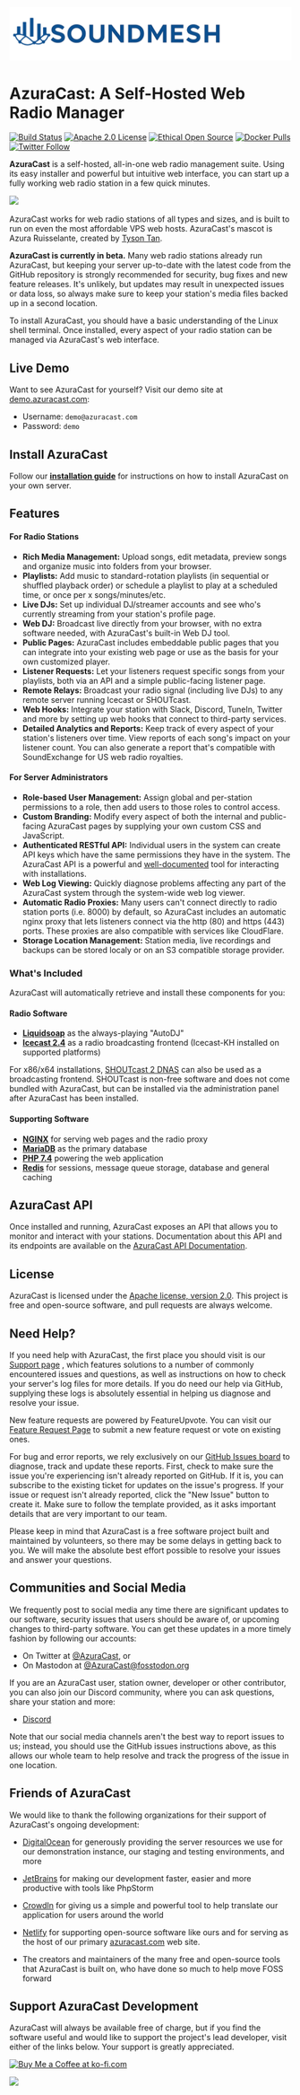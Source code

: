 ![](https://github.com/AzuraCast/AzuraCast/raw/main/resources/azuracast.png)

# AzuraCast: A Self-Hosted Web Radio Manager

[![Build Status](https://github.com/azuracast/azuracast/workflows/Build,%20Test%20and%20Publish/badge.svg)](https://github.com/AzuraCast/AzuraCast/actions)
[![Apache 2.0 License](https://img.shields.io/github/license/azuracast/azuracast.svg)]()
[![Ethical Open Source](https://img.shields.io/badge/open-ethical-%234baaaa)](https://ethicalsource.dev/definition/)
[![Docker Pulls](https://img.shields.io/docker/pulls/azuracast/azuracast_radio.svg)](https://hub.docker.com/r/azuracast/azuracast_radio/)
[![Twitter Follow](https://img.shields.io/twitter/follow/azuracast.svg?style=social&label=Follow)](https://twitter.com/azuracast)

**AzuraCast** is a self-hosted, all-in-one web radio management suite. Using its easy installer and powerful but
intuitive web interface, you can start up a fully working web radio station in a few quick minutes.

![](https://www.azuracast.com/img/ScreenshotTour.gif)

AzuraCast works for web radio stations of all types and sizes, and is built to run on even the most affordable VPS web
hosts. AzuraCast's mascot is Azura Ruisselante, created by [Tyson Tan](https://tysontan.deviantart.com/).

**AzuraCast is currently in beta.** Many web radio stations already run AzuraCast, but keeping your server up-to-date
with the latest code from the GitHub repository is strongly recommended for security, bug fixes and new feature
releases. It's unlikely, but updates may result in unexpected issues or data loss, so always make sure to keep your
station's media files backed up in a second location.

To install AzuraCast, you should have a basic understanding of the Linux shell terminal. Once installed, every aspect of
your radio station can be managed via AzuraCast's web interface.

## Live Demo

Want to see AzuraCast for yourself? Visit our demo site at [demo.azuracast.com](https://demo.azuracast.com/):

* Username: `demo@azuracast.com`
* Password: `demo`

## Install AzuraCast

Follow our **[installation guide](https://docs.azuracast.com/en/getting-started/installation)** for instructions on how
to install AzuraCast on your own server.

## Features

#### For Radio Stations

- **Rich Media Management:** Upload songs, edit metadata, preview songs and organize music into folders from your
  browser.
- **Playlists:** Add music to standard-rotation playlists (in sequential or shuffled playback order) or schedule a
  playlist to play at a scheduled time, or once per x songs/minutes/etc.
- **Live DJs:** Set up individual DJ/streamer accounts and see who's currently streaming from your station's profile
  page.
- **Web DJ:** Broadcast live directly from your browser, with no extra software needed, with AzuraCast's built-in Web DJ
  tool.
- **Public Pages:** AzuraCast includes embeddable public pages that you can integrate into your existing web page or use
  as the basis for your own customized player.
- **Listener Requests:** Let your listeners request specific songs from your playlists, both via an API and a simple
  public-facing listener page.
- **Remote Relays:** Broadcast your radio signal (including live DJs) to any remote server running Icecast or SHOUTcast.
- **Web Hooks:** Integrate your station with Slack, Discord, TuneIn, Twitter and more by setting up web hooks that
  connect to third-party services.
- **Detailed Analytics and Reports:** Keep track of every aspect of your station's listeners over time. View reports of
  each song's impact on your listener count. You can also generate a report that's compatible with SoundExchange for US
  web radio royalties.

#### For Server Administrators

- **Role-based User Management:** Assign global and per-station permissions to a role, then add users to those roles to
  control access.
- **Custom Branding:** Modify every aspect of both the internal and public-facing AzuraCast pages by supplying your own
  custom CSS and JavaScript.
- **Authenticated RESTful API:** Individual users in the system can create API keys which have the same permissions they
  have in the system. The AzuraCast API is a powerful and [well-documented](https://www.azuracast.com/api/index.html)
  tool for interacting with installations.
- **Web Log Viewing:** Quickly diagnose problems affecting any part of the AzuraCast system through the system-wide web
  log viewer.
- **Automatic Radio Proxies:** Many users can't connect directly to radio station ports (i.e. 8000) by default, so
  AzuraCast includes an automatic nginx proxy that lets listeners connect via the http (80) and https (443) ports. These
  proxies are also compatible with services like CloudFlare.
- **Storage Location Management:** Station media, live recordings and backups can be stored localy or on an S3
  compatible storage provider.

### What's Included

AzuraCast will automatically retrieve and install these components for you:

#### Radio Software

* **[Liquidsoap](https://www.liquidsoap.info/)** as the always-playing "AutoDJ"
* **[Icecast 2.4](https://icecast.org/)** as a radio broadcasting frontend (Icecast-KH installed on supported platforms)

For x86/x64 installations, [SHOUTcast 2 DNAS](http://wiki.shoutcast.com/wiki/SHOUTcast_DNAS_Server_2) can also be used
as a broadcasting frontend. SHOUTcast is non-free software and does not come bundled with AzuraCast, but can be
installed via the administration panel after AzuraCast has been installed.

#### Supporting Software

* **[NGINX](https://www.nginx.com)** for serving web pages and the radio proxy
* **[MariaDB](https://mariadb.org/)** as the primary database
* **[PHP 7.4](https://secure.php.net/)** powering the web application
* **[Redis](https://redis.io/)** for sessions, message queue storage, database and general caching

## AzuraCast API

Once installed and running, AzuraCast exposes an API that allows you to monitor and interact with your stations.
Documentation about this API and its endpoints are available on
the [AzuraCast API Documentation](https://www.azuracast.com/api/index.html).

## License

AzuraCast is licensed under
the [Apache license, version 2.0](https://github.com/AzuraCast/AzuraCast/blob/main/LICENSE.txt). This project is free
and open-source software, and pull requests are always welcome.

## Need Help?

If you need help with AzuraCast, the first place you should visit is
our [Support page](https://docs.azuracast.com/en/user-guide/troubleshooting)
, which features solutions to a number of commonly encountered issues and questions, as well as instructions on how to
check your server's log files for more details. If you do need our help via GitHub, supplying these logs is absolutely
essential in helping us diagnose and resolve your issue.

New feature requests are powered by FeatureUpvote. You can visit
our [Feature Request Page](https://features.azuracast.com/) to submit a new feature request or vote on existing ones.

For bug and error reports, we rely exclusively on
our [GitHub Issues board](https://github.com/AzuraCast/AzuraCast/issues?q=is%3Aissue+is%3Aopen+sort%3Aupdated-desc) to
diagnose, track and update these reports. First, check to make sure the issue you're experiencing isn't already reported
on GitHub. If it is, you can subscribe to the existing ticket for updates on the issue's progress. If your issue or
request isn't already reported, click the "New Issue" button to create it. Make sure to follow the template provided, as
it asks important details that are very important to our team.

Please keep in mind that AzuraCast is a free software project built and maintained by volunteers, so there may be some
delays in getting back to you. We will make the absolute best effort possible to resolve your issues and answer your
questions.

## Communities and Social Media

We frequently post to social media any time there are significant updates to our software, security issues that users
should be aware of, or upcoming changes to third-party software. You can get these updates in a more timely fashion by
following our accounts:

- On Twitter at [@AzuraCast](https://twitter.com/azuracast), or
- On Mastodon at [@AzuraCast@fosstodon.org](https://fosstodon.org/@AzuraCast)

If you are an AzuraCast user, station owner, developer or other contributor, you can also join our Discord community,
where you can ask questions, share your station and more:

- [Discord](https://discord.gg/azuracast)

Note that our social media channels aren't the best way to report issues to us; instead, you should use the GitHub
issues instructions above, as this allows our whole team to help resolve and track the progress of the issue in one
location.

## Friends of AzuraCast

We would like to thank the following organizations for their support of AzuraCast's ongoing development:

- [DigitalOcean](https://m.do.co/c/21612b90440f) for generously providing the server resources we use for our
  demonstration instance, our staging and testing environments, and more
- [JetBrains](https://www.jetbrains.com/) for making our development faster, easier and more productive with tools like
  PhpStorm
- [CrowdIn](https://crowdin.com/) for giving us a simple and powerful tool to help translate our application for users
  around the world
- [Netlify](https://www.netlify.com/) for supporting open-source software like ours and for serving as the host of our
  primary [azuracast.com](https://www.azuracast.com/) web site.

- The creators and maintainers of the many free and open-source tools that AzuraCast is built on, who have done so much
  to help move FOSS forward

## Support AzuraCast Development

AzuraCast will always be available free of charge, but if you find the software useful and would like to support the
project's lead developer, visit either of the links below. Your support is greatly appreciated.

<a href="https://ko-fi.com/silvereagle" target="_blank" title="Buy me a coffee!"><img height='32' style='border:0px;height:32px;' src='https://az743702.vo.msecnd.net/cdn/kofi1.png?v=b' border='0' alt='Buy Me a Coffee at ko-fi.com' /></a>

<a href="https://www.patreon.com/bePatron?u=232463" target="_blank" title="Become a Patron"><img src="https://c5.patreon.com/external/logo/become_a_patron_button.png"></a>

